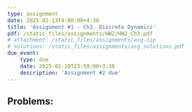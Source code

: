 ```yaml
---
type: assignment
date: 2025-02-13T4:00:00+4:30
title: 'Assignment #1 - Ch3. Discrete Dynamics'
pdf: /static_files/assignments/HW2/HW2_Ch3.pdf
# attachment: /static_files/assignments/asg.zip
# solutions: /static_files/assignments/asg_solutions.pdf
due_event: 
    type: due
    date: 2025-02-18T23:59:00+3:30
    description: 'Assignment #2 due'
---
```


## Problems:


